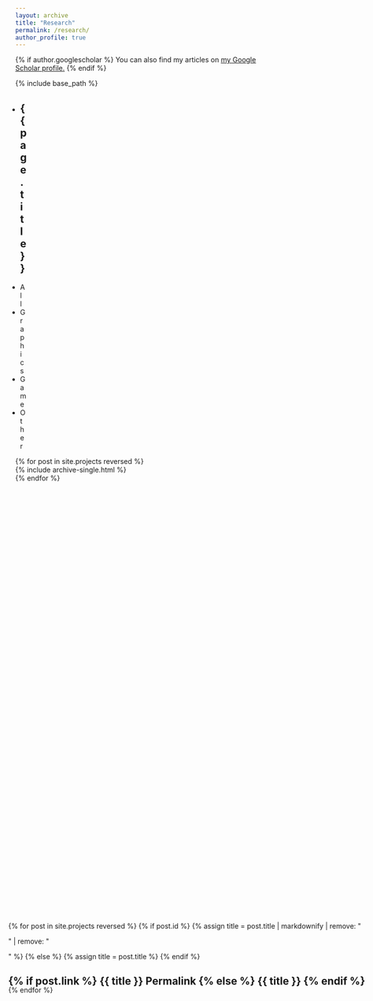 ```yaml
---
layout: archive
title: "Research"
permalink: /research/
author_profile: true
---
```


{% if author.googlescholar %}
  You can also find my articles on <u><a href="{{author.googlescholar}}">my Google Scholar profile</a>.</u>
{% endif %}

{% include base_path %}
<style>
  
@media screen and (max-width:700px){
.rightNavigator{
  display:none; 
  }
}
  .rightNavigator {
    position: fixed !important;
    right: 1.5em !important;
    top: 50%;
    -moz-transform: translatey(-50%);
    -ms-transform: translatey(-50%);
    -o-transform: translatey(-50%);
    -webkit-transform: translatey(-50%);
    transform: translatey(-50%);
    overflow: auto;
    max-height: 80%;
}
.rightNavigator::-webkit-scrollbar {
  display: none; /* Chrome Safari */
}

.projectsItems {
    margin-right: 15em !important;
    min-width: 430px;
}

.rightNavigator>ul>li {
    margin-bottom: -1.5em !important;
    list-style: none;
}

.rightNavigator>ul>li>h2>a {
    text-decoration: none !important;
}

#projectsMasthead {
    border-bottom: 0px !important;
    width: 0px;
}

#projectsMasthead .masthead__inner-wrap {
    min-width: none !important;
    margin-right: 15em !important;
    margin-left: -1em !important;
    text-decoration: none !important;
}

#projectsMasthead .masthead__inner-wrap li a {
    text-decoration: none !important;
}
</style>
<div class="masthead" id="projectsMasthead">
  <div class="masthead__inner-wrap">
    <div class="masthead__menu">
      <nav id="site-nav" class="greedy-nav">
        <ul class="visible-links">
          <li class="masthead__menu-item masthead__menu-item--lg"><h1>{{page.title}}</h1></li>
            <li class="masthead__menu-item"><a href="javascript:;">All</a></li>
            <li class="masthead__menu-item"><a href="javascript:;">Graphics</a></li>
            <li class="masthead__menu-item"><a href="javascript:;">Game</a></li>
            <li class="masthead__menu-item"><a href="javascript:;">Other</a></li>
        </ul>
      </nav>
    </div>
  </div>
</div>
<div class="projectsWrap">
  <div class="projectsItems">
      {% for post in site.projects reversed %}
          <div id="project{{post.title}}" class="{{post.tag}}">
            {% include archive-single.html %}
          </div>
        {% endfor %}
  </div>
  <div class="rightNavigator">
    <ul>
    {% for post in site.projects reversed %}
      {% if post.id %}
        {% assign title = post.title | markdownify | remove: "<p>" | remove: "</p>" %}
      {% else %}
        {% assign title = post.title %}
      {% endif %}
      <li id = "{{title}}" class="{{post.tag}}">
          <h2 class="archive__item-title" itemprop="headline">
        {% if post.link %}
          <a href="javascript:;">{{ title }}</a> <a href="javascript:;" rel=""><i class="fa fa-link" aria-hidden="true" title=""></i><span class="sr-only">Permalink</span></a>
        {% else %}
          <a href="javascript:;" rel="">{{ title }}</a>
        {% endif %}
      </h2>
      </li>
    {% endfor %}
    </ul>
  </div>
</div>
